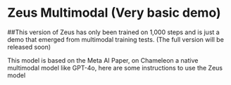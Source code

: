 # Zeus Multimodal (Very basic demo)
##This version of Zeus has only been trained on 1,000 steps and is just a demo that emerged from multimodal training tests. (The full version will be released soon)

This model is based on the Meta AI Paper, on Chameleon a native multimodal model like GPT-4o, here are some instructions to use the Zeus model
